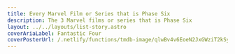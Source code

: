 ```yaml
---
title: Every Marvel Film or Series that is Phase Six
description: The 3 Marvel films or series that is Phase Six
layout: ../../layouts/list-story.astro
coverAriaLabel: Fantastic Four
coverPosterUrl: /.netlify/functions/tmdb-image/qlwBv4v6EoeN2JxGWziT2kSyoVe.webp?transparent=0
---
```


